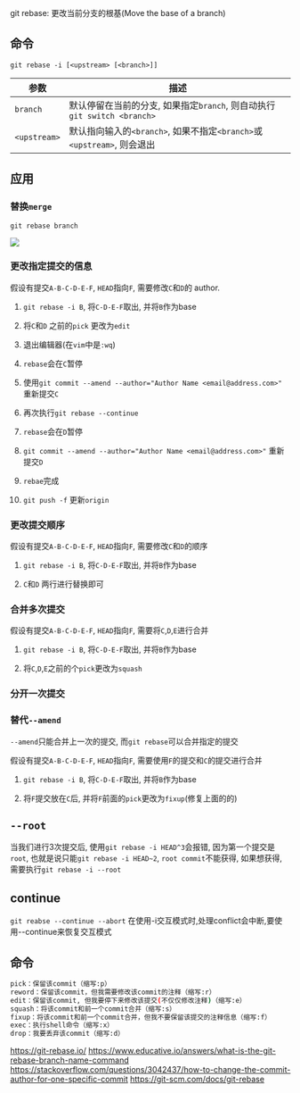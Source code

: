 
git rebase: 更改当前分支的根基(Move the base of a branch)



## 命令
`git rebase -i [<upstream> [<branch>]]`

参数|描述
--|--
`branch`|默认停留在当前的分支, 如果指定`branch`, 则自动执行`git switch <branch>`
`<upstream>`|默认指向输入的`<branch>`, 如果不指定`<branch>`或`<upstream>`, 则会退出




## 应用
### 替换`merge`

`git rebase branch`

![](./git_rebase/1.png)


### 更改指定提交的信息

假设有提交`A-B-C-D-E-F`, `HEAD`指向`F`, 需要修改`C`和`D`的 author.

1. `git rebase -i B`, 将`C-D-E-F`取出, 并将`B`作为base

2. 将`C`和`D` 之前的`pick` 更改为`edit`

3. 退出编辑器(在`vim`中是`:wq`)

4. `rebase`会在`C`暂停

5. 使用`git commit --amend --author="Author Name <email@address.com>"` 重新提交`C`

6. 再次执行`git rebase --continue`

7. `rebase`会在`D`暂停

8. `git commit --amend --author="Author Name <email@address.com>"` 重新提交`D`

9. `rebae`完成

10. `git push -f` 更新`origin`


### 更改提交顺序

假设有提交`A-B-C-D-E-F`, `HEAD`指向`F`, 需要修改`C`和`D`的顺序

1. `git rebase -i B`, 将`C-D-E-F`取出, 并将`B`作为base

2. `C`和`D` 两行进行替换即可


### 合并多次提交
假设有提交`A-B-C-D-E-F`, `HEAD`指向`F`, 需要将`C`,`D`,`E`进行合并

1. `git rebase -i B`, 将`C-D-E-F`取出, 并将`B`作为base

2. 将`C`,`D`,`E`之前的个`pick`更改为`squash`


### 分开一次提交



### 替代`--amend`

`--amend`只能合并上一次的提交, 而`git rebase`可以合并指定的提交

假设有提交`A-B-C-D-E-F`, `HEAD`指向`F`, 需要使用`F`的提交和`C`的提交进行合并


1. `git rebase -i B`, 将`C-D-E-F`取出, 并将`B`作为base

2. 将`F`提交放在`C`后, 并将`F`前面的`pick`更改为`fixup`(修复上面的的)





## `--root`

当我们进行3次提交后, 使用`git rebase -i HEAD^3`会报错, 因为第一个提交是`root`, 也就是说只能`git rebase -i HEAD~2`, `root commit`不能获得, 如果想获得, 需要执行`git rebase -i --root`



## continue

`git reabse --continue --abort`
在使用-i交互模式时,处理conflict会中断,要使用--continue来恢复交互模式



## 命令

```sh
pick：保留该commit（缩写:p）
reword：保留该commit，但我需要修改该commit的注释（缩写:r）
edit：保留该commit, 但我要停下来修改该提交(不仅仅修改注释)（缩写:e）
squash：将该commit和前一个commit合并（缩写:s）
fixup：将该commit和前一个commit合并，但我不要保留该提交的注释信息（缩写:f）
exec：执行shell命令（缩写:x）
drop：我要丢弃该commit（缩写:d）
```



https://git-rebase.io/
https://www.educative.io/answers/what-is-the-git-rebase-branch-name-command
https://stackoverflow.com/questions/3042437/how-to-change-the-commit-author-for-one-specific-commit
https://git-scm.com/docs/git-rebase